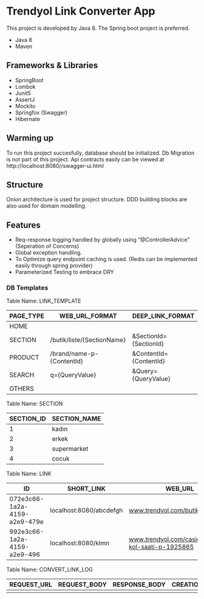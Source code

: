 # Trendyol Link Converter App

This project is developed by Java 8. The Spring boot project is preferred.

  - Java 8
  - Maven

## Frameworks & Libraries

  - SpringBoot
  - Lombok
  - Junit5
  - AssertJ
  - Mockito
  - Springfox (Swagger)
  - Hibernate
  
  ## Warming up

To run this project succesfully, database should be initialized. Db Migration is not part of this project. Api contracts easily can be viewed at http://localhost:8080//swagger-ui.html

 ## Structure
 Onion architecture  is used for project structure. DDD building blocks are also used for domain modelling.
 
 ## Features
 
 - Req-response logging handled by globally using “@ControllerAdvice” (Seperation of Concerns)
 - Global exception handling.
 - To Optimize query endpoint caching is used. (Redis can be implemented easily through spring provider)
 - Parameterized Testing to embrace DRY
 

 ### DB Templates
 
Table Name: LINK_TEMPLATE
 
| PAGE_TYPE | WEB_URL_FORMAT |  DEEP_LINK_FORMAT |
| --------- | ------------------------- |  --------------------- |
| HOME      |                           |                        |
| SECTION   | /butik/liste/{SectionName}| &SectionId={SectionId} |
| PRODUCT   | /brand/name-p-{ContentId} | &ContentId={ContentId} |
| SEARCH    | q={QueryValue}            | &Query={QueryValue}    |
| OTHERS    |                           |                        |


Table Name: SECTION
 
| SECTION_ID |  SECTION_NAME |
| --------- | ------|
| 1         | kadın | 
| 2         | erkek | 
| 3         | supermarket |
| 4         | cocuk       |

Table Name: LINK
 
| ID | SHORT_LINK |  WEB_URL  | DEEP_LINK |
| --------- | ------------------------- |  --------------------- | ----- |
| 072e3c66-1a2a-4159-a2e9-479e | localhost:8080/abcdefgh | www.trendyol.com/butik/liste/kadin | ty://Page=Home&SectionId=1 |
| 992e3c66-1a2a-4159-a2e9-496  | localhost:8080/klmn |www.trendyol.com/casio/erkek-kol-saati-p-1925865 | ty://Page=Product&ContentId=1925865 |

Table Name: CONVERT_LINK_LOG
 
| REQUEST_URL | REQUEST_BODY |  RESPONSE_BODY  | CREATION_DATE |
| --------- | ------------------------- |  --------------------- | ----- |
|  | |  |  |



